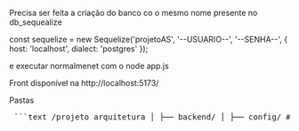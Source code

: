 Precisa ser feita a criação do banco co o mesmo nome presente no db_sequealize

const sequelize = new Sequelize('projetoAS', '--USUARIO--', '--SENHA--', {
    host: 'localhost',
    dialect: 'postgres'
});

e executar normalmenet com o node app.js

Front disponível na http://localhost:5173/


Pastas 

<pre> ```text /projeto_arquitetura │ ├── backend/ │ ├── config/ # Configuração do banco │ ├── controllers/ # Lógica dos endpoints │ ├── models/ # Modelos Sequelize │ └── routers/ # Rotas da API │ └── frontend/ ├── componente/ # Componentes React (Login, Header, ProdutoDetalhe, etc.) └── imagens/ # Imagens locais dos produtos ``` </pre>
